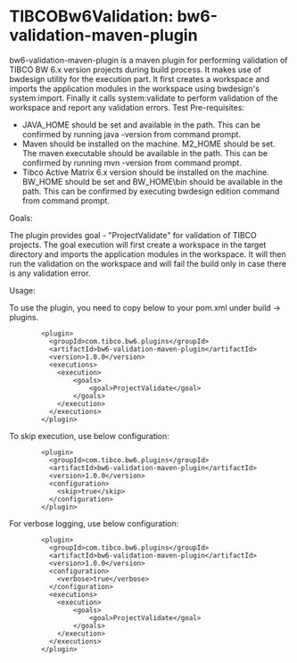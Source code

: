 # TIBCOBw6Validation: bw6-validation-maven-plugin
bw6-validation-maven-plugin is a maven plugin for performing validation of TIBCO BW 6.x version projects during build process.
It makes use of bwdesign utility for the execution part. It first creates a workspace and imports the application modules in the workspace using 
bwdesign's system:import. Finally it calls system:validate to perform validation of the workspace and report any validation errors.
Test
Pre-requisites:
- JAVA_HOME should be set and available in the path. This can be confirmed by running java -version from command prompt.
- Maven should be installed on the machine. M2_HOME should be set. The maven executable should be available in the path. This can be confirmed by running
mvn -version from command prompt.
- Tibco Active Matrix 6.x version should be installed on the machine. BW_HOME should be set and BW_HOME\bin should be available in the path. This can be confirmed
by executing bwdesign edition command from command prompt.

Goals:

The plugin provides goal - "ProjectValidate" for validation of TIBCO projects.
The goal execution will first create a workspace in the target directory and imports the application modules in the workspace. It will then run the validation
on the workspace and will fail the build only in case there is any validation error.

Usage:

To use the plugin, you need to copy below to your pom.xml under build -> plugins.

			<plugin>
              <groupId>com.tibco.bw6.plugins</groupId>
              <artifactId>bw6-validation-maven-plugin</artifactId>
			  <version>1.0.0</version>
			  <executions>
				<execution>
					<goals>
						<goal>ProjectValidate</goal>
					</goals>
				</execution>
              </executions>
            </plugin>
			
To skip execution, use below configuration:

			<plugin>
              <groupId>com.tibco.bw6.plugins</groupId>
              <artifactId>bw6-validation-maven-plugin</artifactId>
			  <version>1.0.0</version>
			  <configuration>
				<skip>true</skip>
              </configuration>
            </plugin>
			
For verbose logging, use below configuration:

			<plugin>
              <groupId>com.tibco.bw6.plugins</groupId>
              <artifactId>bw6-validation-maven-plugin</artifactId>
			  <version>1.0.0</version>
			  <configuration>
				<verbose>true</verbose>
              </configuration>
			  <executions>
				<execution>
					<goals>
						<goal>ProjectValidate</goal>
					</goals>
				</execution>
              </executions>
            </plugin>


